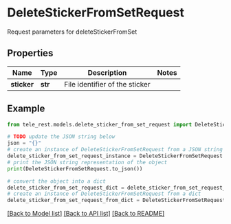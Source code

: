 # DeleteStickerFromSetRequest

Request parameters for deleteStickerFromSet

## Properties

Name | Type | Description | Notes
------------ | ------------- | ------------- | -------------
**sticker** | **str** | File identifier of the sticker | 

## Example

```python
from tele_rest.models.delete_sticker_from_set_request import DeleteStickerFromSetRequest

# TODO update the JSON string below
json = "{}"
# create an instance of DeleteStickerFromSetRequest from a JSON string
delete_sticker_from_set_request_instance = DeleteStickerFromSetRequest.from_json(json)
# print the JSON string representation of the object
print(DeleteStickerFromSetRequest.to_json())

# convert the object into a dict
delete_sticker_from_set_request_dict = delete_sticker_from_set_request_instance.to_dict()
# create an instance of DeleteStickerFromSetRequest from a dict
delete_sticker_from_set_request_from_dict = DeleteStickerFromSetRequest.from_dict(delete_sticker_from_set_request_dict)
```
[[Back to Model list]](../README.md#documentation-for-models) [[Back to API list]](../README.md#documentation-for-api-endpoints) [[Back to README]](../README.md)


